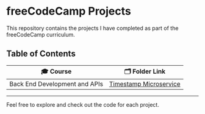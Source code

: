 # freeCodeCamp Projects

This repository contains the projects I have completed as part of the freeCodeCamp curriculum.

## Table of Contents

| 🎓 Course | 🗂️ Folder Link |
| ------ | ----------- |
| Back End Development and APIs | [Timestamp Microservice](./timestamp-microservice) |

---

Feel free to explore and check out the code for each project.
